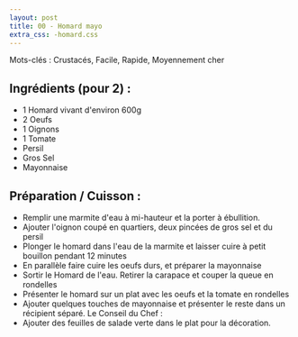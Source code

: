 ```yaml
---
layout: post
title: 00 - Homard mayo
extra_css: -homard.css
---
```


Mots-cl&eacute;s : Crustac&eacute;s, Facile, Rapide, Moyennement cher

## Ingr&eacute;dients (pour 2) &#58;

* 1 Homard vivant d'environ 600g
* 2 Oeufs
* 1 Oignons
* 1 Tomate
* Persil
* Gros Sel
* Mayonnaise


## Préparation / Cuisson :

- Remplir une marmite d'eau à mi-hauteur et la porter à ébullition.
- Ajouter l'oignon coupé en quartiers, deux pincées de gros sel et du persil
- Plonger le homard dans l'eau de la marmite et laisser cuire à petit bouillon pendant 12 minutes
- En parallèle faire cuire les oeufs durs, et préparer la mayonnaise
- Sortir le Homard de l'eau. Retirer la carapace et couper la queue en rondelles
- Présenter le homard sur un plat avec les oeufs et la tomate en rondelles
- Ajouter quelques touches de mayonnaise et présenter le reste dans un récipient séparé.
Le Conseil du Chef :
- Ajouter des feuilles de salade verte dans le plat pour la décoration.



